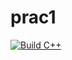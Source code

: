 # prac1
[![Build C++](https://github.com/rohitkarhadkar/prac1/actions/workflows/actions.yml/badge.svg)](https://github.com/rohitkarhadkar/prac1/actions/workflows/actions.yml)
